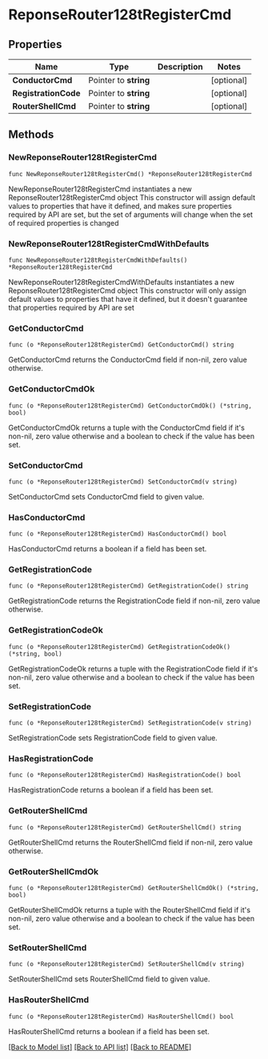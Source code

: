# ReponseRouter128tRegisterCmd

## Properties

Name | Type | Description | Notes
------------ | ------------- | ------------- | -------------
**ConductorCmd** | Pointer to **string** |  | [optional] 
**RegistrationCode** | Pointer to **string** |  | [optional] 
**RouterShellCmd** | Pointer to **string** |  | [optional] 

## Methods

### NewReponseRouter128tRegisterCmd

`func NewReponseRouter128tRegisterCmd() *ReponseRouter128tRegisterCmd`

NewReponseRouter128tRegisterCmd instantiates a new ReponseRouter128tRegisterCmd object
This constructor will assign default values to properties that have it defined,
and makes sure properties required by API are set, but the set of arguments
will change when the set of required properties is changed

### NewReponseRouter128tRegisterCmdWithDefaults

`func NewReponseRouter128tRegisterCmdWithDefaults() *ReponseRouter128tRegisterCmd`

NewReponseRouter128tRegisterCmdWithDefaults instantiates a new ReponseRouter128tRegisterCmd object
This constructor will only assign default values to properties that have it defined,
but it doesn't guarantee that properties required by API are set

### GetConductorCmd

`func (o *ReponseRouter128tRegisterCmd) GetConductorCmd() string`

GetConductorCmd returns the ConductorCmd field if non-nil, zero value otherwise.

### GetConductorCmdOk

`func (o *ReponseRouter128tRegisterCmd) GetConductorCmdOk() (*string, bool)`

GetConductorCmdOk returns a tuple with the ConductorCmd field if it's non-nil, zero value otherwise
and a boolean to check if the value has been set.

### SetConductorCmd

`func (o *ReponseRouter128tRegisterCmd) SetConductorCmd(v string)`

SetConductorCmd sets ConductorCmd field to given value.

### HasConductorCmd

`func (o *ReponseRouter128tRegisterCmd) HasConductorCmd() bool`

HasConductorCmd returns a boolean if a field has been set.

### GetRegistrationCode

`func (o *ReponseRouter128tRegisterCmd) GetRegistrationCode() string`

GetRegistrationCode returns the RegistrationCode field if non-nil, zero value otherwise.

### GetRegistrationCodeOk

`func (o *ReponseRouter128tRegisterCmd) GetRegistrationCodeOk() (*string, bool)`

GetRegistrationCodeOk returns a tuple with the RegistrationCode field if it's non-nil, zero value otherwise
and a boolean to check if the value has been set.

### SetRegistrationCode

`func (o *ReponseRouter128tRegisterCmd) SetRegistrationCode(v string)`

SetRegistrationCode sets RegistrationCode field to given value.

### HasRegistrationCode

`func (o *ReponseRouter128tRegisterCmd) HasRegistrationCode() bool`

HasRegistrationCode returns a boolean if a field has been set.

### GetRouterShellCmd

`func (o *ReponseRouter128tRegisterCmd) GetRouterShellCmd() string`

GetRouterShellCmd returns the RouterShellCmd field if non-nil, zero value otherwise.

### GetRouterShellCmdOk

`func (o *ReponseRouter128tRegisterCmd) GetRouterShellCmdOk() (*string, bool)`

GetRouterShellCmdOk returns a tuple with the RouterShellCmd field if it's non-nil, zero value otherwise
and a boolean to check if the value has been set.

### SetRouterShellCmd

`func (o *ReponseRouter128tRegisterCmd) SetRouterShellCmd(v string)`

SetRouterShellCmd sets RouterShellCmd field to given value.

### HasRouterShellCmd

`func (o *ReponseRouter128tRegisterCmd) HasRouterShellCmd() bool`

HasRouterShellCmd returns a boolean if a field has been set.


[[Back to Model list]](../README.md#documentation-for-models) [[Back to API list]](../README.md#documentation-for-api-endpoints) [[Back to README]](../README.md)


